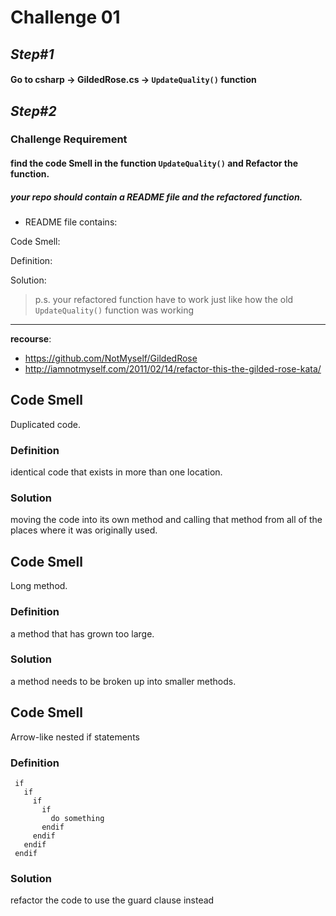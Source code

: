 # Challenge 01

## *Step#1*

#### Go to **csharp**  -> **GildedRose.cs** -> `UpdateQuality()` function 


## *Step#2*

### **Challenge Requirement**

#### find the code Smell in the function `UpdateQuality()` and Refactor the function.
##### your repo should contain a README file and the refactored function.

- README file contains:

Code Smell:

Definition: 

Solution:


> p.s. your refactored function have to work just like how the old `UpdateQuality()` function was working

---


**recourse**: 
- https://github.com/NotMyself/GildedRose
- http://iamnotmyself.com/2011/02/14/refactor-this-the-gilded-rose-kata/


## Code Smell
Duplicated code.

### Definition
identical code that exists in more than one location.

### Solution
 moving the code into its own method and calling that method from all of the places where it was originally used.
 
 
## Code Smell
Long method.

### Definition
a method that has grown too large.

### Solution
a method needs to be broken up into smaller methods.

## Code Smell
Arrow-like nested if statements 

### Definition
```
 if
   if
     if
       if
         do something
       endif
     endif
   endif
 endif
```
### Solution
refactor the code to use the guard clause instead

